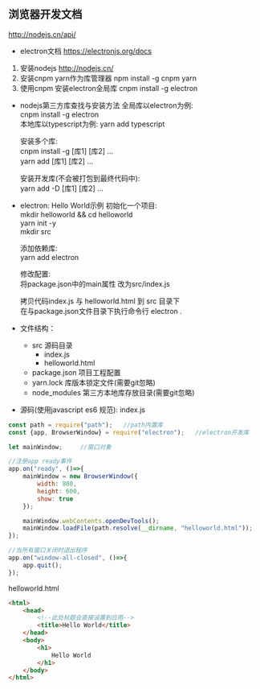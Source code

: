 浏览器开发文档
--------

http://nodejs.cn/api/

*   electron文档
https://electronjs.org/docs

1.  安装nodejs http://nodejs.cn/
2.  安装cnpm yarn作为库管理器 npm install -g cnpm yarn
3.  使用cnpm 安装electron全局库 cnpm install -g electron

*   nodejs第三方库查找与安装方法
    全局库以electron为例:   
        cnpm install -g electron<br>
    本地库以typescript为例: 
        yarn add typescript<br>
    
    安装多个库: <br>
        cnpm install -g [库1] [库2] ...<br>
        yarn add [库1] [库2] ...<br>
    
    安装开发库(不会被打包到最终代码中):<br>
        yarn add -D [库1] [库2] ...<br>
    
*   electron: Hello World示例
    初始化一个项目:<br>
    mkdir helloworld && cd helloworld<br>
    yarn init -y<br>
    mkdir src<br>

    添加依赖库:<br>
    yarn add electron<br>

    修改配置:<br>
    将package.json中的main属性 改为src/index.js<br>
    
    拷贝代码index.js 与 helloworld.html 到 src 目录下<br>
    在与package.json文件目录下执行命令行 electron .<br>

*   文件结构：
    - src 源码目录
        - index.js
        - helloworld.html
    - package.json 项目工程配置
    - yarn.lock 库版本锁定文件(需要git忽略)
    - node_modules 第三方本地库存放目录(需要git忽略)

*   源码(使用javascript es6 规范):
index.js
```javascript
const path = require("path");   //path内置库
const {app, BrowserWindow} = require("electron");   //electron开发库

let mainWindow;     //窗口对象

//注册app ready事件
app.on("ready", ()=>{
    mainWindow = new BrowserWindow({
        width: 800,
        height: 600,
        show: true
    });

    mainWindow.webContents.openDevTools();
    mainWindow.loadFile(path.resolve(__dirname, "helloworld.html"));
});

//当所有窗口关闭时退出程序
app.on("window-all-closed", ()=>{
    app.quit();
});
```

helloworld.html
```html
<html>
    <head>
        <!--此处标题会直接设置到应用-->
        <title>Hello World</title>
    </head>
    <body>
        <h1>
            Hello World
        </h1>
    </body>
</html>
```

